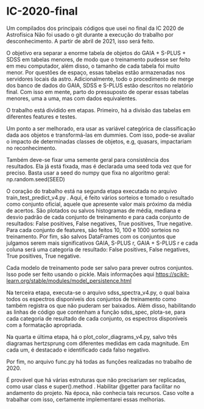# IC-2020-final

Um compilados dos principais códigos que usei no final da IC 2020 de Astrofísica
Não foi usado o git durante a execução do trabalho por desconhecimento. A partir de abril de 2021, isso será feito.

O objetivo era separar a enorme tabela de objetos do GAIA + S-PLUS + SDSS em tabelas menores, de modo que o treinamento pudesse ser feito em meu computador, além disso, 
o tamanho de cada tabela foi muito menor. Por questões de espaço, essas tabelas estão armazenadas nos servidores locais da astro. Adicionalmente, todo o procedimento de 
merge dos banco de dados do GAIA, SDSS e S-PLUS estão descritos no relatório final. Com isso em mente, parto do pressuposto de operar essas tabelas menores, uma a uma, mas
com dados equivalentes.

O trabalho está dividido em etapas. Primeiro, há a divisão das tabelas em diferentes features e testes.
  
  Um ponto a ser melhorado, era usar as variável categórica de classificação dada aos objetos
  e transformá-las em dummies. Com isso, pode-se avaliar o impacto de determinadas classes de objetos, e.g, quasars, impactariam no reconhecimento.
  
  Também deve-se fixar uma semente geral para consistência dos resultados. Ela já está fixada, mas é declarada uma seed toda vez que for preciso. Basta usar a seed do
  numpy que fixa no algoritmo geral: np.random.seed(SEED)

O coração do trabalho está na segunda etapa executada no arquivo train_test_predict_v4.py . Aqui, é feito vários sorteios e tomado o resultado como conjunto oficial,
aquele que apresente valor mais próximo da média de acertos. São plotados ou salvos histogramas de média, mediana e desvio padrão de cada conjunto de treinamento e para cada conjunto de resultados: False positives, False negatives, True positives, True negative. Para cada conjunto de features, são feitos 10, 100 e 1000 sorteios no treinamento. Por fim, são salvos DataFrames com os conjuntos que julgamos serem mais significativos GAIA, S-PLUS r, GAIA + S-PLUS r e cada coluna será uma categoria de resultado: False positives, False negatives, True positives, True negative.
  
  Cada modelo de treinamento pode ser salvo para prever outros conjuntos. Isso pode ser feito usando o pickle. Mais informações aqui https://scikit-learn.org/stable/modules/model_persistence.html
  
Na terceira etapa, executa-se o arquivo sdss_spectra_v4.py, o qual baixa todos os espectros disponíveis dos conjuntos de treinamento como também registra os que não puderam ser baixados. Além disso, habilitando as linhas de código que contenham a função sdss_spec, plota-se, para cada categoria de resultado de cada conjunto, os espectros disponíveis com a formatação apropriada.

Na quarta e última etapa, há o plot_color_diagrams_v4.py, salvo três diagramas hertzsprung com diferentes medidas em cada magnitude. Em cada um, é destacado e identificado cada falso negativo.

Por fim, no arquivo func.py há todas as funções realizadas no trabalho de 2020.

  É provável que há várias estruturas que não precisariam ser replicadas, como usar class e super().method . Habilitar @getter para facilitar no andamento do projeto.
  Na época, não conhecia tais recursos. Caso volte a trabalhar com isso, certamente implementarei essas melhorias.
